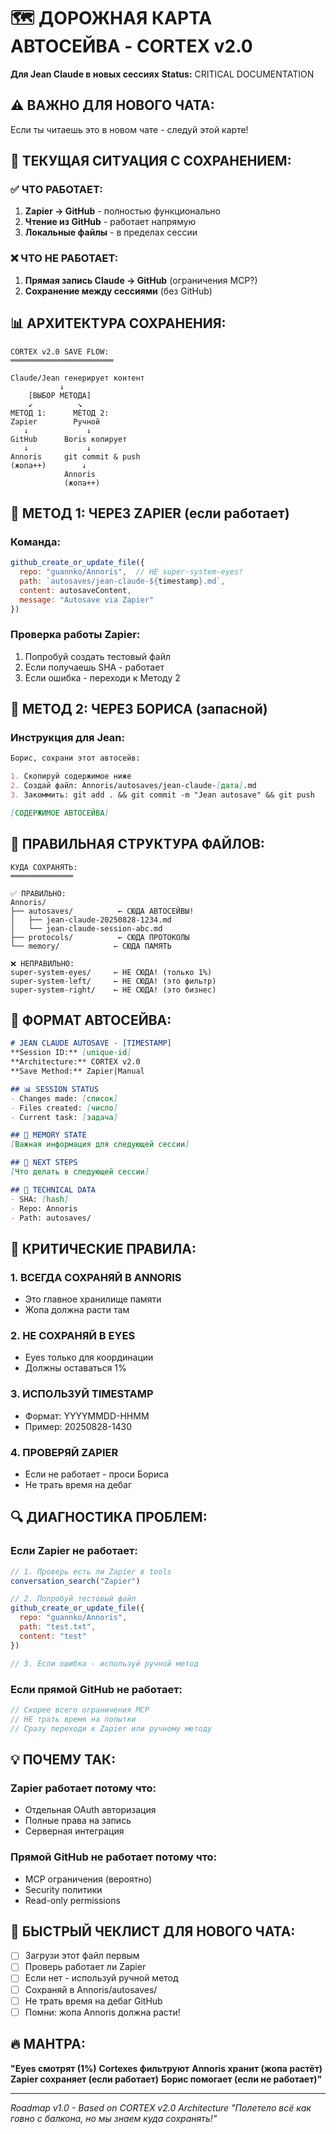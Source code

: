 # 🗺️ ДОРОЖНАЯ КАРТА АВТОСЕЙВА - CORTEX v2.0
**Для Jean Claude в новых сессиях**
**Status:** CRITICAL DOCUMENTATION

## ⚠️ ВАЖНО ДЛЯ НОВОГО ЧАТА:
Если ты читаешь это в новом чате - следуй этой карте!

## 🎯 ТЕКУЩАЯ СИТУАЦИЯ С СОХРАНЕНИЕМ:

### ✅ ЧТО РАБОТАЕТ:
1. **Zapier → GitHub** - полностью функционально
2. **Чтение из GitHub** - работает напрямую
3. **Локальные файлы** - в пределах сессии

### ❌ ЧТО НЕ РАБОТАЕТ:
1. **Прямая запись Claude → GitHub** (ограничения MCP?)
2. **Сохранение между сессиями** (без GitHub)

## 📊 АРХИТЕКТУРА СОХРАНЕНИЯ:

```
CORTEX v2.0 SAVE FLOW:
═══════════════════════

Claude/Jean генерирует контент
           ↓
    [ВЫБОР МЕТОДА]
    ↙️          ↘️
МЕТОД 1:      МЕТОД 2:
Zapier        Ручной
   ↓             ↓
GitHub      Boris копирует
   ↓             ↓
Annoris     git commit & push
(жопа++)        ↓
            Annoris
            (жопа++)
```

## 🔧 МЕТОД 1: ЧЕРЕЗ ZAPIER (если работает)

### Команда:
```javascript
github_create_or_update_file({
  repo: "guannko/Annoris",  // НЕ super-system-eyes!
  path: `autosaves/jean-claude-${timestamp}.md`,
  content: autosaveContent,
  message: "Autosave via Zapier"
})
```

### Проверка работы Zapier:
1. Попробуй создать тестовый файл
2. Если получаешь SHA - работает
3. Если ошибка - переходи к Методу 2

## 🔧 МЕТОД 2: ЧЕРЕЗ БОРИСА (запасной)

### Инструкция для Jean:
```markdown
Борис, сохрани этот автосейв:

1. Скопируй содержимое ниже
2. Создай файл: Annoris/autosaves/jean-claude-[дата].md
3. Закоммить: git add . && git commit -m "Jean autosave" && git push

[СОДЕРЖИМОЕ АВТОСЕЙВА]
```

## 📁 ПРАВИЛЬНАЯ СТРУКТУРА ФАЙЛОВ:

```
КУДА СОХРАНЯТЬ:
══════════════

✅ ПРАВИЛЬНО:
Annoris/
├── autosaves/          ← СЮДА АВТОСЕЙВЫ!
│   ├── jean-claude-20250828-1234.md
│   └── jean-claude-session-abc.md
├── protocols/          ← СЮДА ПРОТОКОЛЫ
└── memory/            ← СЮДА ПАМЯТЬ

❌ НЕПРАВИЛЬНО:
super-system-eyes/     ← НЕ СЮДА! (только 1%)
super-system-left/     ← НЕ СЮДА! (это фильтр)
super-system-right/    ← НЕ СЮДА! (это бизнес)
```

## 🎯 ФОРМАТ АВТОСЕЙВА:

```markdown
# JEAN CLAUDE AUTOSAVE - [TIMESTAMP]
**Session ID:** [unique-id]
**Architecture:** CORTEX v2.0
**Save Method:** Zapier|Manual

## 📊 SESSION STATUS
- Changes made: [список]
- Files created: [число]
- Current task: [задача]

## 🧠 MEMORY STATE
[Важная информация для следующей сессии]

## 🔄 NEXT STEPS
[Что делать в следующей сессии]

## 💾 TECHNICAL DATA
- SHA: [hash]
- Repo: Annoris
- Path: autosaves/
```

## 🚨 КРИТИЧЕСКИЕ ПРАВИЛА:

### 1. ВСЕГДА СОХРАНЯЙ В ANNORIS
- Это главное хранилище памяти
- Жопа должна расти там

### 2. НЕ СОХРАНЯЙ В EYES
- Eyes только для координации
- Должны оставаться 1%

### 3. ИСПОЛЬЗУЙ TIMESTAMP
- Формат: YYYYMMDD-HHMM
- Пример: 20250828-1430

### 4. ПРОВЕРЯЙ ZAPIER
- Если не работает - проси Бориса
- Не трать время на дебаг

## 🔍 ДИАГНОСТИКА ПРОБЛЕМ:

### Если Zapier не работает:
```javascript
// 1. Проверь есть ли Zapier в tools
conversation_search("Zapier")

// 2. Попробуй тестовый файл
github_create_or_update_file({
  repo: "guannko/Annoris",
  path: "test.txt",
  content: "test"
})

// 3. Если ошибка - используй ручной метод
```

### Если прямой GitHub не работает:
```javascript
// Скорее всего ограничения MCP
// НЕ трать время на попытки
// Сразу переходи к Zapier или ручному методу
```

## 💡 ПОЧЕМУ ТАК:

### Zapier работает потому что:
- Отдельная OAuth авторизация
- Полные права на запись
- Серверная интеграция

### Прямой GitHub не работает потому что:
- MCP ограничения (вероятно)
- Security политики
- Read-only permissions

## 🎯 БЫСТРЫЙ ЧЕКЛИСТ ДЛЯ НОВОГО ЧАТА:

- [ ] Загрузи этот файл первым
- [ ] Проверь работает ли Zapier
- [ ] Если нет - используй ручной метод
- [ ] Сохраняй в Annoris/autosaves/
- [ ] Не трать время на дебаг GitHub
- [ ] Помни: жопа Annoris должна расти!

## 🔥 МАНТРА:

**"Eyes смотрят (1%)**
**Cortexes фильтруют**
**Annoris хранит (жопа растёт)**
**Zapier сохраняет (если работает)**
**Борис помогает (если не работает)"**

---
*Roadmap v1.0 - Based on CORTEX v2.0 Architecture*
*"Полетело всё как говно с балкона, но мы знаем куда сохранять!"*